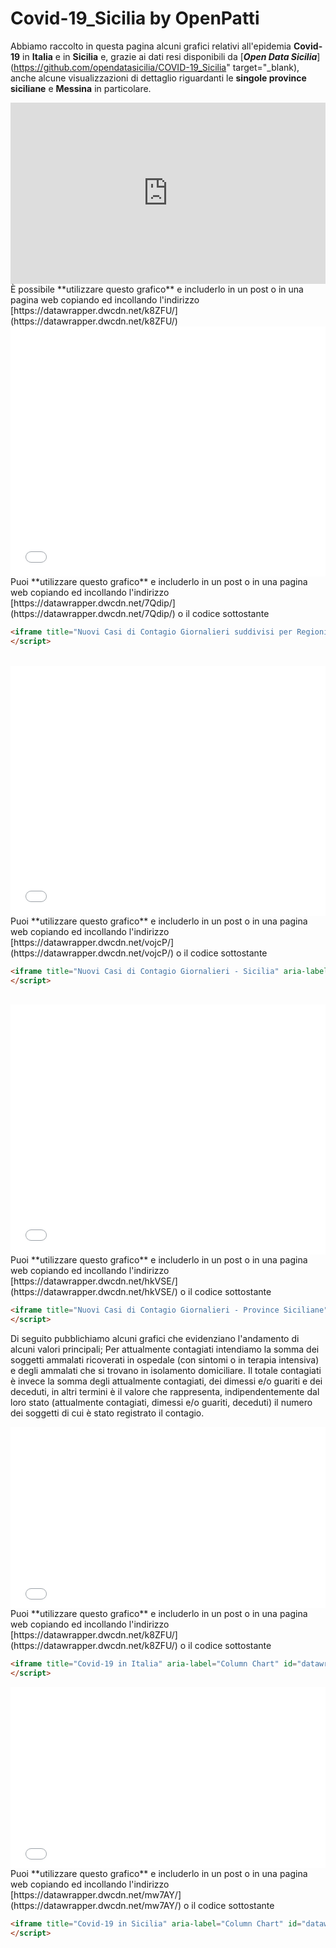 # Covid-19_Sicilia by OpenPatti
Abbiamo raccolto in questa pagina alcuni grafici relativi all'epidemia **Covid-19** in **Italia** e in **Sicilia** e, grazie ai dati resi disponibili da [***Open Data Sicilia***](https://github.com/opendatasicilia/COVID-19_Sicilia" target="_blank), anche alcune visualizzazioni di dettaglio riguardanti le **singole province siciliane** e **Messina** in particolare.

<iframe title="Covid-19 in Italia" aria-label="Interactive line chart" id="datawrapper-chart-k8ZFU" src="https://datawrapper.dwcdn.net/k8ZFU/" scrolling="no" frameborder="0" style="width: 0; min-width: 100% !important; border: none;" height="290"></iframe><script type="text/javascript">!function(){"use strict";window.addEventListener("message",(function(a){if(void 0!==a.data["datawrapper-height"])for(var e in a.data["datawrapper-height"]){var t=document.getElementById("datawrapper-chart-"+e)||document.querySelector("iframe[src*='"+e+"']");t&&(t.style.height=a.data["datawrapper-height"][e]+"px")}}))}();
</script>
<br/>
È possibile **utilizzare questo grafico** e includerlo in un post o in una pagina web copiando ed incollando l'indirizzo [https://datawrapper.dwcdn.net/k8ZFU/](https://datawrapper.dwcdn.net/k8ZFU/)
<br/>
<iframe title="Nuovi Casi di Contagio Giornalieri suddivisi per RegioniUltima Rilevazione" aria-label="Column Chart" id="datawrapper-chart-7Qdip" src="//datawrapper.dwcdn.net/7Qdip/" scrolling="no" frameborder="0" style="width: 0; min-width: 100% !important; border: none;" height="400"></iframe><script type="text/javascript">!function(){"use strict";window.addEventListener("message",function(a){if(void 0!==a.data["datawrapper-height"])for(var e in a.data["datawrapper-height"]){var t=document.getElementById("datawrapper-chart-"+e)||document.querySelector("iframe[src*='"+e+"']");t&&(t.style.height=a.data["datawrapper-height"][e]+"px")}})}();
</script>
<br/>
Puoi **utilizzare questo grafico** e includerlo in un post o in una pagina web copiando ed incollando l'indirizzo [https://datawrapper.dwcdn.net/7Qdip/](https://datawrapper.dwcdn.net/7Qdip/) o il codice sottostante

```html
<iframe title="Nuovi Casi di Contagio Giornalieri suddivisi per RegioniUltima Rilevazione" aria-label="Column Chart" id="datawrapper-chart-7Qdip" src="//datawrapper.dwcdn.net/7Qdip/" scrolling="no" frameborder="0" style="width: 0; min-width: 100% !important; border: none;" height="400"></iframe><script type="text/javascript">!function(){"use strict";window.addEventListener("message",function(a){if(void 0!==a.data["datawrapper-height"])for(var e in a.data["datawrapper-height"]){var t=document.getElementById("datawrapper-chart-"+e)||document.querySelector("iframe[src*='"+e+"']");t&&(t.style.height=a.data["datawrapper-height"][e]+"px")}})}();
</script>
```

<br/>
<iframe title="Nuovi Casi di Contagio Giornalieri - Sicilia" aria-label="Column Chart" id="datawrapper-chart-vojcP" src="//datawrapper.dwcdn.net/vojcP/" scrolling="no" frameborder="0" style="width: 0; min-width: 100% !important; border: none;" height="400"></iframe><script type="text/javascript">!function(){"use strict";window.addEventListener("message",function(a){if(void 0!==a.data["datawrapper-height"])for(var e in a.data["datawrapper-height"]){var t=document.getElementById("datawrapper-chart-"+e)||document.querySelector("iframe[src*='"+e+"']");t&&(t.style.height=a.data["datawrapper-height"][e]+"px")}})}();
</script>
<br/>
Puoi **utilizzare questo grafico** e includerlo in un post o in una pagina web copiando ed incollando l'indirizzo [https://datawrapper.dwcdn.net/vojcP/](https://datawrapper.dwcdn.net/vojcP/) o il codice sottostante

```html
<iframe title="Nuovi Casi di Contagio Giornalieri - Sicilia" aria-label="Column Chart" id="datawrapper-chart-vojcP" src="//datawrapper.dwcdn.net/vojcP/" scrolling="no" frameborder="0" style="width: 0; min-width: 100% !important; border: none;" height="400"></iframe><script type="text/javascript">!function(){"use strict";window.addEventListener("message",function(a){if(void 0!==a.data["datawrapper-height"])for(var e in a.data["datawrapper-height"]){var t=document.getElementById("datawrapper-chart-"+e)||document.querySelector("iframe[src*='"+e+"']");t&&(t.style.height=a.data["datawrapper-height"][e]+"px")}})}();
</script>
```
<br/>
<iframe title="Nuovi Casi di Contagio Giornalieri - Province Siciliane" aria-label="Column Chart" id="datawrapper-chart-hkVSE" src="//datawrapper.dwcdn.net/hkVSE/" scrolling="no" frameborder="0" style="width: 0; min-width: 100% !important; border: none;" height="400"></iframe><script type="text/javascript">!function(){"use strict";window.addEventListener("message",function(a){if(void 0!==a.data["datawrapper-height"])for(var e in a.data["datawrapper-height"]){var t=document.getElementById("datawrapper-chart-"+e)||document.querySelector("iframe[src*='"+e+"']");t&&(t.style.height=a.data["datawrapper-height"][e]+"px")}})}();
</script>
<br/>
Puoi **utilizzare questo grafico** e includerlo in un post o in una pagina web copiando ed incollando l'indirizzo [https://datawrapper.dwcdn.net/hkVSE/](https://datawrapper.dwcdn.net/hkVSE/) o il codice sottostante

```html
<iframe title="Nuovi Casi di Contagio Giornalieri - Province Siciliane" aria-label="Column Chart" id="datawrapper-chart-hkVSE" src="//datawrapper.dwcdn.net/hkVSE/" scrolling="no" frameborder="0" style="width: 0; min-width: 100% !important; border: none;" height="400"></iframe><script type="text/javascript">!function(){"use strict";window.addEventListener("message",function(a){if(void 0!==a.data["datawrapper-height"])for(var e in a.data["datawrapper-height"]){var t=document.getElementById("datawrapper-chart-"+e)||document.querySelector("iframe[src*='"+e+"']");t&&(t.style.height=a.data["datawrapper-height"][e]+"px")}})}();
</script>
```
Di seguito pubblichiamo alcuni grafici che evidenziano l'andamento di alcuni valori principali;
Per attualmente contagiati intendiamo la somma dei soggetti ammalati ricoverati in ospedale (con sintomi o in terapia intensiva) e degli ammalati che si trovano in isolamento domiciliare. Il totale contagiati è invece la somma degli attualmente contagiati, dei dimessi e/o guariti e dei deceduti, in altri termini è il valore che rappresenta, indipendentemente dal loro stato (attualmente contagiati, dimessi e/o guariti, deceduti) il numero dei soggetti di cui è stato registrato il contagio.
<br/>
<iframe title="Covid-19 in Italia" aria-label="Column Chart" id="datawrapper-chart-k8ZFU" src="//datawrapper.dwcdn.net/k8ZFU/" scrolling="no" frameborder="0" style="width: 0; min-width: 100% !important; border: none;" height="290"></iframe><script type="text/javascript">!function(){"use strict";window.addEventListener("message",function(a){if(void 0!==a.data["datawrapper-height"])for(var e in a.data["datawrapper-height"]){var t=document.getElementById("datawrapper-chart-"+e)||document.querySelector("iframe[src*='"+e+"']");t&&(t.style.height=a.data["datawrapper-height"][e]+"px")}})}();
</script>
<br/>
Puoi **utilizzare questo grafico** e includerlo in un post o in una pagina web copiando ed incollando l'indirizzo [https://datawrapper.dwcdn.net/k8ZFU/](https://datawrapper.dwcdn.net/k8ZFU/) o il codice sottostante

```html
<iframe title="Covid-19 in Italia" aria-label="Column Chart" id="datawrapper-chart-k8ZFU" src="//datawrapper.dwcdn.net/k8ZFU/" scrolling="no" frameborder="0" style="width: 0; min-width: 100% !important; border: none;" height="290"></iframe><script type="text/javascript">!function(){"use strict";window.addEventListener("message",function(a){if(void 0!==a.data["datawrapper-height"])for(var e in a.data["datawrapper-height"]){var t=document.getElementById("datawrapper-chart-"+e)||document.querySelector("iframe[src*='"+e+"']");t&&(t.style.height=a.data["datawrapper-height"][e]+"px")}})}();
</script>
```

<iframe title="Covid-19 in Sicilia" aria-label="Column Chart" id="datawrapper-chart-mw7AY" src="//datawrapper.dwcdn.net/mw7AY/" scrolling="no" frameborder="0" style="width: 0; min-width: 100% !important; border: none;" height="290"></iframe><script type="text/javascript">!function(){"use strict";window.addEventListener("message",function(a){if(void 0!==a.data["datawrapper-height"])for(var e in a.data["datawrapper-height"]){var t=document.getElementById("datawrapper-chart-"+e)||document.querySelector("iframe[src*='"+e+"']");t&&(t.style.height=a.data["datawrapper-height"][e]+"px")}})}();
</script>
<br/>
Puoi **utilizzare questo grafico** e includerlo in un post o in una pagina web copiando ed incollando l'indirizzo [https://datawrapper.dwcdn.net/mw7AY/](https://datawrapper.dwcdn.net/mw7AY/) o il codice sottostante

```html
<iframe title="Covid-19 in Sicilia" aria-label="Column Chart" id="datawrapper-chart-mw7AY" src="//datawrapper.dwcdn.net/mw7AY/" scrolling="no" frameborder="0" style="width: 0; min-width: 100% !important; border: none;" height="290"></iframe><script type="text/javascript">!function(){"use strict";window.addEventListener("message",function(a){if(void 0!==a.data["datawrapper-height"])for(var e in a.data["datawrapper-height"]){var t=document.getElementById("datawrapper-chart-"+e)||document.querySelector("iframe[src*='"+e+"']");t&&(t.style.height=a.data["datawrapper-height"][e]+"px")}})}();
</script>
```
